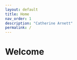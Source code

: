 ```yaml
---
layout: default
title: Home
nav_order: 1
description: "Catherine Arnett"
permalink: /
---
```


# Welcome
